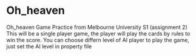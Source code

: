 # Oh_heaven
Oh_heaven Game Practice from Melbourne University S1 (assignment 2)
This will be a single player game, the player will play the cards by rules to win the score.
You can choose differn level of AI player to play the game, just set the AI level in property file
